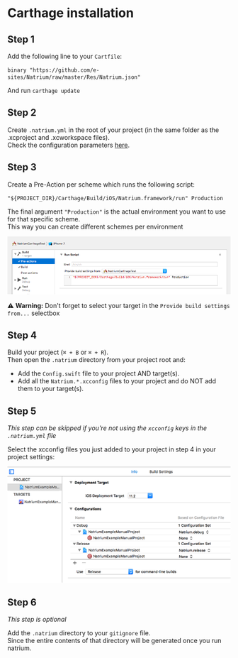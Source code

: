 
# Carthage installation

## Step 1
Add the following line to your `Cartfile`:

```
binary "https://github.com/e-sites/Natrium/raw/master/Res/Natrium.json"
```

And run `carthage update`

## Step 2

Create `.natrium.yml` in the root of your project (in the same folder as the .xcproject and .xcworkspace files).    
Check the configuration parameters [here](#configuration).


## Step 3

Create a Pre-Action per scheme which runs the following script:

```shell
"${PROJECT_DIR}/Carthage/Build/iOS/Natrium.framework/run" Production
```

The final argument `"Production"` is the actual environment you want to use for that specific scheme.<br>
This way you can create different schemes per environment

![Schemes](Assets/xcode_scheme_carthage.png)

⚠️ **Warning:** Don't forget to select your target in the `Provide build settings from...` selectbox

## Step 4
Build your project (`⌘ + B` or `⌘ + R`).    
Then open the `.natrium` directory from your project root and:

- Add the `Config.swift` file to your project AND target(s).
- Add all the `Natrium.*.xcconfig` files to your project and do NOT add them to your target(s).

## Step 5
*This step can be skipped if you're not using the `xcconfig` keys in the `.natrium.yml` file*

Select the xcconfig files you just added to your project in step 4 in your project settings:

![Project settings](Assets/project_settings_manual.png?002)

## Step 6
_This step is optional_

Add the `.natrium` directory to your `gitignore` file.     
Since the entire contents of that directory will be generated once you run natrium.